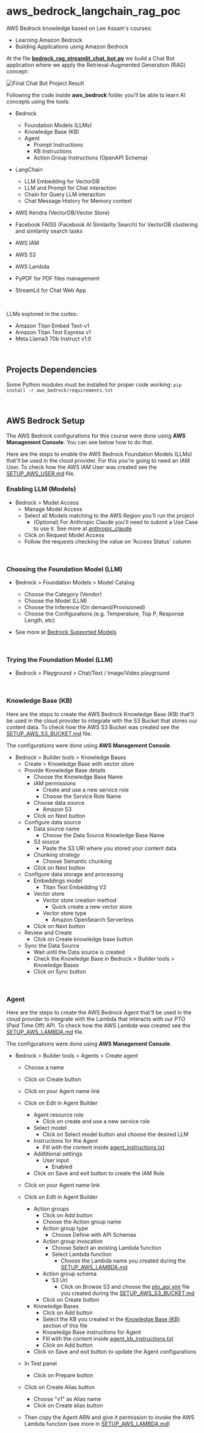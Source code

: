 # aws_bedrock_langchain_rag_poc
AWS Bedrock knowledge based on Lee Assam's courses:
- Learning Amazon Bedrock
- Building Applications using Amazon Bedrock

At the file [**bedrock_rag_streamlit_chat_bot.py**](aws_bedrock/bedrock_rag_streamlit_chat_bot.py) we build a Chat Bot application where we apply the Retrieval-Augmented Generation (RAG) concept:

![Final Chat Bot Project Result](aws_bedrock/bedrock_rag_streamlit_chat_bot.png)

Following the code inside **aws_bedrock** folder you'll be able to learn AI concepts using the tools:
- Bedrock
    - Foundation Models (LLMs)
    - Knowledge Base (KB)
    - Agent
        - Prompt Instructions
        - KB Instructions
        - Action Group Instructions (OpenAPI Schema)

- LangChain
    - LLM Embedding for VectorDB
    - LLM and Prompt for Chat interaction
    - Chain for Query LLM interaction
    - Chat Message History for Memory context

- AWS Kendra (VectorDB/Vector Store)

- Facebook FAISS (Facebook AI Similarity Search) for VectorDB clustering and similarity search tasks

- AWS IAM

- AWS S3

- AWS Lambda

- PyPDF for PDF files management

- StreamLit for Chat Web App

<br />

LLMs explored in the codes:
- Amazon Titan Embed Text-v1
- Amazon Titan Text Express v1
- Meta Llama3 70b Instruct v1.0

<br />

## Projects Dependencies

Some Python modules must be installed for proper code working: ```pip install -r aws_bedrock/requirements.txt```

<br />

## AWS Bedrock Setup

The AWS Bedrock configurations for this course were done using **AWS Management Console**.
You can see below how to do that.

Here are the steps to enable the AWS Bedrock Foundation Models (LLMs) that'll be used in the cloud provider.
For this you're going to need an IAM User.
To check how the AWS IAM User was created see the [SETUP_AWS_USER.md](SETUP_AWS_USER.md) file.

### Enabling LLM (Models)

- Bedrock > Model Access
    - Manage Model Access
    - Select all Models matching to the AWS Region you'll run the project
        - (Optional) For Anthropic Claude you'll need to submit a Use Case to use it. See more at [anthropic_claude](anthropic_claude/use_case_details.txt)
    - Click on Request Model Access
    - Follow the requests checking the value on 'Access Status' column

<br />

### Choosing the Foundation Model (LLM)

- Bedrock > Foundation Models > Model Catalog
    - Choose the Category (Vendor)
    - Choose the Model (LLM)
    - Choose the Inference (On demand/Provisioned)
    - Choose the Configurations (e.g. Temperature, Top P, Response Length, etc)

- See more at [Bedrock Supported Models](https://docs.aws.amazon.com/bedrock/latest/userguide/models-supported.html)

<br />

### Trying the Foundation Model (LLM)

- Bedrock > Playground > Chat/Text / Image/Video playground

<br />

### Knowledge Base (KB)

Here are the steps to create the AWS Bedrock Knowledge Base (KB) that'll be used in the cloud provider to integrate with the S3 Bucket that stores our content data.
To check how the AWS S3 Bucket was created see the [SETUP_AWS_S3_BUCKET.md](SETUP_AWS_S3_BUCKET.md) file.

The configurations were done using **AWS Management Console**.

- Bedrock > Builder tools > Knowledge Bases
    - Create > Knowledge Base with vector store
    - Provide Knowledge Base details
        - Choose the Knowledge Base Name
        - IAM permissions
            - Create and use a new service role
            - Choose the Service Role Name
        - Choose data source
            - Amazon S3
        - Click on Next button
    - Configure data source
        - Data source name
            - Choose the Data Source Knowledge Base Name
        - S3 source
            - Paste the S3 URI where you stored your content data
        - Chunking strategy
            - Choose Semantic chunking
        - Click on Next button
    - Configure data storage and processing
        - Embeddings model
            - Titan Text Embedding V2
        - Vector store
            - Vector store creation method
                - Quick create a new vector store
            - Vector store type
                - Amazon OpenSearch Serverless
        - Click on Next button
    - Review and Create
        - Click on Create knowledge base button
    - Sync the Data Source
        - Wait until the Data source is created
        - Check the Knowledge Base in Bedrock > Builder tools > Knowledge Bases
        - Click on Sync button 

<br />

### Agent

Here are the steps to create the AWS Bedrock Agent that'll be used in the cloud provider to integrate with the Lambda that interacts with our PTO (Paid Time Off) API.
To check how the AWS Lambda was created see the [SETUP_AWS_LAMBDA.md](SETUP_AWS_LAMBDA.md) file.

The configurations were done using **AWS Management Console**.

- Bedrock > Builder tools > Agents > Create agent
    - Choose a name
    - Click on Create button
    - Click on your Agent name link
    - Click on Edit in Agent Builder
        - Agent resource role
            - Click on create and use a new service role
        - Select model
            - Click on Select model button and choose the desired LLM
        - Instructions for the Agent
            - Fill with the content inside [agent_instructions.txt](aws_bedrock/agent_instructions.txt)
        - Addtitional settings
            - User input
                - Enabled
        - Click on Save and exit button to create the IAM Role

    - Click on your Agent name link
    - Click on Edit in Agent Builder
        - Action groups
            - Click on Add button
            - Choose the Action group name
            - Action group type
                - Choose Define with API Schemas
            - Action group invocation
                - Choose Select an existing Lambda function
                - Select Lambda function
                    - Choose the Lambda name you created during the [SETUP_AWS_LAMBDA.md](SETUP_AWS_LAMBDA.md)
            - Action group schema
                - S3 Url
                    - Click on Browse S3 and choose the [pto_api.yml](aws_lambda/pto_api.yml) file you created during the [SETUP_AWS_S3_BUCKET.md](SETUP_AWS_S3_BUCKET.md)
            - Click on Create button
        - Knowledge Bases
            - Click on Add button
            - Select the KB you created in the [Knowledge Base (KB)](#knowledge-base-(kb)) section of this file
            - Knowledge Base instructions for Agent
            - Fill with the content inside [agent_kb_instructions.txt](aws_bedrock/agent_kb_instructions.txt)
            - Click on Add button
        - Click on Save and exit button to update the Agent configurations
    
    - In Test panel
        - Click on Prepare button
    - Click on Create Alias button
        - Choose "v1" as Alias name
        - Click on Create alias button
    - Then copy the Agent ARN and give it permission to invoke the AWS Lambda function (see more in [SETUP_AWS_LAMBDA.md](SETUP_AWS_LAMBDA.md))
